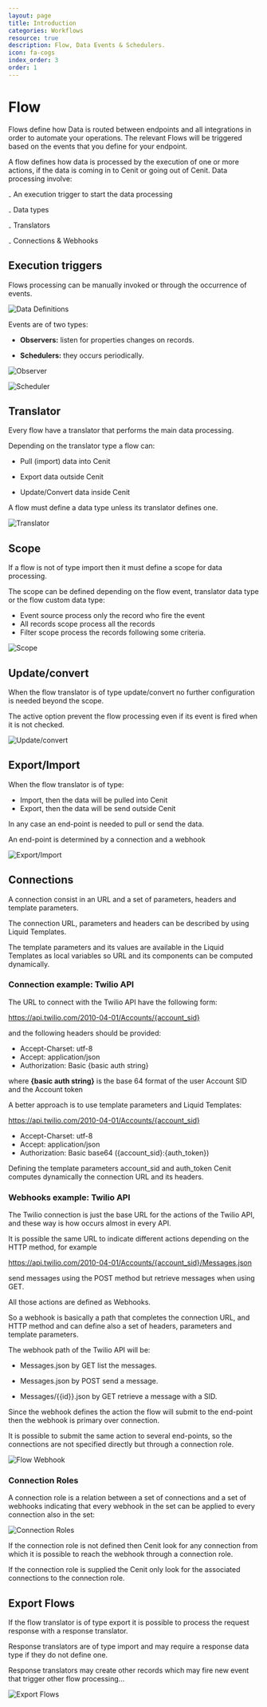```yaml
---
layout: page
title: Introduction
categories: Workflows
resource: true
description: Flow, Data Events & Schedulers.
icon: fa-cogs
index_order: 3
order: 1
---
```



# Flow

Flows define how Data is routed between endpoints and all integrations in order to automate your operations. The relevant Flows will be triggered based on the events that you define for your endpoint.

A flow defines how data is processed by the execution of one or more actions, if the data is coming in to Cenit or going out of Cenit. Data processing involve:

₋ An execution trigger to start the data processing

₋ Data types

₋ Translators

₋ Connections & Webhooks


## Execution triggers

Flows processing can be manually invoked or through the occurrence of events.

![Data Definitions]({{site.baseurl}}/img/flow/trigger.png)

Events are of two types:

 * **Observers:** listen for properties changes on records.

 * **Schedulers:** they occurs periodically.

 ![Observer]({{site.baseurl}}/img/flow/observer.png)

 ![Scheduler]({{site.baseurl}}/img/flow/scheduler.png)

## Translator

 Every flow have a translator that performs the main data processing.

 Depending on the translator type a flow can:

   * Pull (import) data into Cenit

   * Export data outside Cenit

   * Update/Convert data inside Cenit

 A flow must define a data type unless its translator defines one.

   ![Translator]({{site.baseurl}}/img/flow/flow.png)

## Scope

 If a flow is not of type import then it must define a scope for data processing.

 The scope can be defined depending on the flow event, translator data type or the flow custom data type:

  * Event source process only the record who fire the event
  * All records scope process all the records
  * Filter scope process the records following some criteria.

  ![Scope]({{site.baseurl}}/img/flow/scope.png)

## Update/convert

  When the flow translator is of type update/convert no further configuration is needed beyond the scope.

  The active option prevent the flow processing even if its event is fired when it is not checked.

  ![Update/convert]({{site.baseurl}}/img/flow/update-convert.png)

## Export/Import

  When the flow translator is of type:

   * Import, then the data will be pulled into Cenit
   * Export, then the data will be send outside Cenit

  In any case an end-point is needed to pull or send the data.

  An end-point is determined by a connection and a webhook

  ![Export/Import]({{site.baseurl}}/img/flow/imp-exp.png)

## Connections

A connection consist in an URL and a set of parameters, headers and template parameters.

The connection URL, parameters and headers can be described by using Liquid Templates.

The template parameters and its values are available in the Liquid Templates as local variables so URL and its components can be computed dynamically.

### Connection example: Twilio API

The URL to connect with the Twilio API have the following form:

https://api.twilio.com/2010-04-01/Accounts/{account_sid}

and the following headers should be provided:

 * Accept-Charset: utf-8
 * Accept: application/json
 * Authorization: Basic {basic auth string}

where **{basic auth string}** is the base 64 format of the user Account SID and the Account token

A better approach is to use template parameters and Liquid Templates:

https://api.twilio.com/2010-04-01/Accounts/{account_sid}

 * Accept-Charset: utf-8
 * Accept: application/json
 * Authorization: Basic base64 ({account_sid}:{auth_token})

Defining the template parameters account_sid and auth_token Cenit computes dynamically the connection URL and its headers.

### Webhooks example: Twilio API

The Twilio connection is just the base URL for the actions of the Twilio API, and these way is how occurs almost in every API.

It is possible the same URL to indicate different actions depending on the HTTP method, for example

https://api.twilio.com/2010-04-01/Accounts/{account_sid}/Messages.json

send messages using the POST method but retrieve messages when using GET.

All those actions are defined as Webhooks.

So a webhook is basically a path that completes the connection URL, and HTTP method and can define also a set of headers, parameters and template parameters.

The webhook path of the Twilio API will be:

 * Messages.json by GET list the messages.

 * Messages.json by POST send a message.

 * Messages/{{id}}.json by GET retrieve a message with a SID.

 Since the webhook defines the action the flow will submit to the end-point then the webhook is primary over connection.

 It is possible to submit the same action to several end-points, so the connections are not specified directly but through a connection role.

  ![Flow Webhook]({{site.baseurl}}/img/flow/webhook.png)

### Connection Roles

A connection role is a relation between a set of connections and a set of webhooks indicating that every webhook in the set can be applied to every connection also in the set:

 ![Connection Roles]({{site.baseurl}}/img/flow/conn_rol.png)

If the connection role is not defined then Cenit look for any connection from which it is possible to reach the webhook through a connection role.

If the connection role is supplied the Cenit only look for the associated connections to the connection role.

## Export Flows

If the flow translator is of type export it is possible to process the request response with a response translator.

Response translators are of type import and may require a response data type if they do not define one.

Response translators may create other records which may fire new event that trigger other flow processing…

 ![Export Flows]({{site.baseurl}}/img/flow/export.png)
